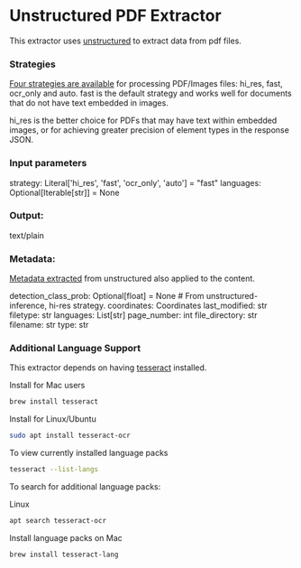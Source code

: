 # Unstructured PDF Extractor
This extractor uses [unstructured](https://github.com/Unstructured-IO/unstructured) to extract data from pdf files.

### Strategies
[Four strategies are available](https://github.com/Unstructured-IO/unstructured-api?tab=readme-ov-file#strategies) for processing PDF/Images files: hi_res, fast, ocr_only and auto. fast is the default strategy and works well for documents that do not have text embedded in images.

hi_res is the better choice for PDFs that may have text within embedded images, or for achieving greater precision of element types in the response JSON.

### Input parameters
strategy: Literal['hi_res', 'fast', 'ocr_only', 'auto'] = "fast"
languages: Optional[Iterable[str]] = None
### Output:
text/plain

### Metadata:
[Metadata extracted](https://unstructured-io.github.io/unstructured/metadata.html) from unstructured also applied to the content.

detection_class_prob: Optional[float] = None # From unstructured-inference, hi-res strategy.
coordinates: Coordinates
last_modified: str
filetype: str
languages: List[str]
page_number: int
file_directory: str
filename: str
type: str

### Additional Language Support
This extractor depends on having [tesseract](https://github.com/tesseract-ocr/tesseract) installed.

Install for Mac users
```bash
brew install tesseract
```

Install for Linux/Ubuntu
```bash
sudo apt install tesseract-ocr
```

To view currently installed language packs
```bash
tesseract --list-langs
```

To search for additional language packs:

Linux
```bash
apt search tesseract-ocr
```

Install language packs on Mac
```bash
brew install tesseract-lang
```